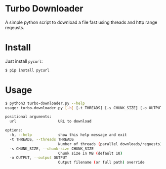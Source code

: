 # Turbo Downloader
A simple python script to download a file fast using threads and http range reqeusts.

# Install
Just install `pycurl`:
```sh
$ pip install pycurl
```

# Usage
```sh
$ python3 turbo-downloader.py --help                        
usage: turbo-downloader.py [-h] [-t THREADS] [-s CHUNK_SIZE] [-o OUTPUT] url

positional arguments:
  url                   URL to download

options:
  -h, --help            show this help message and exit
  -t THREADS, --threads THREADS
                        Number of threads (parallel downloads/requests) to use when downloading (default 5)
  -s CHUNK_SIZE, --chunk-size CHUNK_SIZE
                        Chunk size in MB (default 10)
  -o OUTPUT, --output OUTPUT
                        Output filename (or full path) override
```